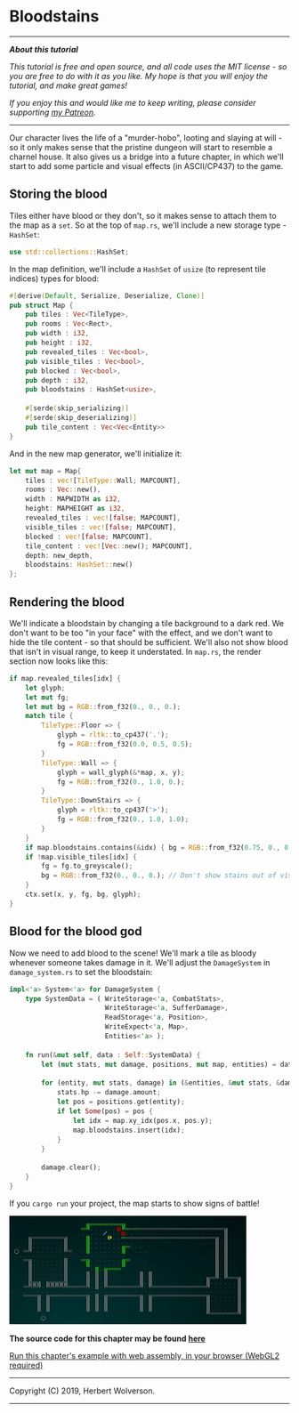 # Bloodstains

---

***About this tutorial***

*This tutorial is free and open source, and all code uses the MIT license - so you are free to do with it as you like. My hope is that you will enjoy the tutorial, and make great games!*

*If you enjoy this and would like me to keep writing, please consider supporting [my Patreon](https://www.patreon.com/blackfuture).*

---

Our character lives the life of a "murder-hobo", looting and slaying at will - so it only makes sense that the pristine dungeon will start to resemble a charnel house. It also gives us a bridge into a future chapter, in which we'll start to add some particle and visual effects (in ASCII/CP437) to the game.

## Storing the blood

Tiles either have blood or they don't, so it makes sense to attach them to the map as a `set`. So at the top of `map.rs`, we'll include a new storage type - `HashSet`:

```rust
use std::collections::HashSet;
```

In the map definition, we'll include a `HashSet` of `usize` (to represent tile indices) types for blood:

```rust
#[derive(Default, Serialize, Deserialize, Clone)]
pub struct Map {
    pub tiles : Vec<TileType>,
    pub rooms : Vec<Rect>,
    pub width : i32,
    pub height : i32,
    pub revealed_tiles : Vec<bool>,
    pub visible_tiles : Vec<bool>,
    pub blocked : Vec<bool>,
    pub depth : i32,
    pub bloodstains : HashSet<usize>,

    #[serde(skip_serializing)]
    #[serde(skip_deserializing)]
    pub tile_content : Vec<Vec<Entity>>
}
```

And in the new map generator, we'll initialize it:

```rust
let mut map = Map{
    tiles : vec![TileType::Wall; MAPCOUNT],
    rooms : Vec::new(),
    width : MAPWIDTH as i32,
    height: MAPHEIGHT as i32,
    revealed_tiles : vec![false; MAPCOUNT],
    visible_tiles : vec![false; MAPCOUNT],
    blocked : vec![false; MAPCOUNT],
    tile_content : vec![Vec::new(); MAPCOUNT],
    depth: new_depth,
    bloodstains: HashSet::new()
};
```

## Rendering the blood

We'll indicate a bloodstain by changing a tile background to a dark red. We don't want to be too "in your face" with the effect, and we don't want to hide the tile content - so that should be sufficient. We'll also not show blood that isn't in visual range, to keep it understated. In `map.rs`, the render section now looks like this:

```rust
if map.revealed_tiles[idx] {
    let glyph;
    let mut fg;
    let mut bg = RGB::from_f32(0., 0., 0.);
    match tile {
        TileType::Floor => {
            glyph = rltk::to_cp437('.');
            fg = RGB::from_f32(0.0, 0.5, 0.5);
        }
        TileType::Wall => {
            glyph = wall_glyph(&*map, x, y);
            fg = RGB::from_f32(0., 1.0, 0.);
        }
        TileType::DownStairs => {
            glyph = rltk::to_cp437('>');
            fg = RGB::from_f32(0., 1.0, 1.0);
        }
    }
    if map.bloodstains.contains(&idx) { bg = RGB::from_f32(0.75, 0., 0.); }
    if !map.visible_tiles[idx] { 
        fg = fg.to_greyscale();
        bg = RGB::from_f32(0., 0., 0.); // Don't show stains out of visual range
    }
    ctx.set(x, y, fg, bg, glyph);
}
```

## Blood for the blood god

Now we need to add blood to the scene! We'll mark a tile as bloody whenever someone takes damage in it. We'll adjust the `DamageSystem` in `damage_system.rs` to set the bloodstain:

```rust
impl<'a> System<'a> for DamageSystem {
    type SystemData = ( WriteStorage<'a, CombatStats>,
                        WriteStorage<'a, SufferDamage>,
                        ReadStorage<'a, Position>,
                        WriteExpect<'a, Map>,
                        Entities<'a> );

    fn run(&mut self, data : Self::SystemData) {
        let (mut stats, mut damage, positions, mut map, entities) = data;

        for (entity, mut stats, damage) in (&entities, &mut stats, &damage).join() {
            stats.hp -= damage.amount;
            let pos = positions.get(entity);
            if let Some(pos) = pos {
                let idx = map.xy_idx(pos.x, pos.y);
                map.bloodstains.insert(idx);
            }
        }

        damage.clear();
    }
}
```

If you `cargo run` your project, the map starts to show signs of battle!

![Screenshot](./c17-s1.jpg)

**The source code for this chapter may be found [here](https://github.com/thebracket/rustrogueliketutorial/tree/master/chapter-17-blood)**

[Run this chapter's example with web assembly, in your browser (WebGL2 required)](https://bfnightly.bracketproductions.com/rustbook/wasm/chapter-17-blood/)

---

Copyright (C) 2019, Herbert Wolverson.

---